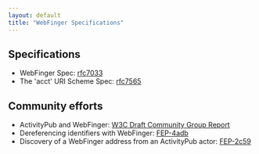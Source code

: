 ```yaml
---
layout: default
title: "WebFinger Specifications"
---
```


## Specifications ##

* WebFinger Spec: [rfc7033](https://tools.ietf.org/html/rfc7033)
* The 'acct' URI Scheme Spec: [rfc7565](https://tools.ietf.org/html/rfc7565)

## Community efforts ##

* ActivityPub and WebFinger: [W3C Draft Community Group Report](https://swicg.github.io/activitypub-webfinger/)
* Dereferencing identifiers with WebFinger: [FEP-4adb](https://codeberg.org/fediverse/fep/src/branch/main/fep/4adb/fep-4adb.md)
* Discovery of a WebFinger address from an ActivityPub actor: [FEP-2c59](https://codeberg.org/fediverse/fep/src/branch/main/fep/2c59/fep-2c59.md)